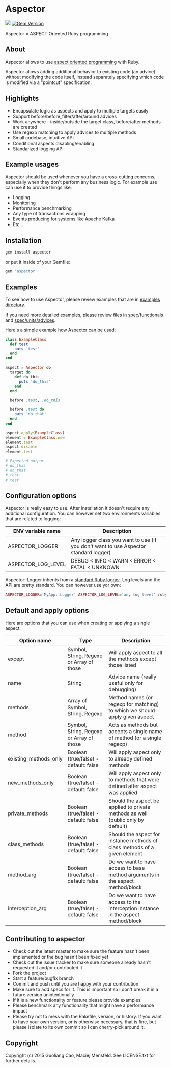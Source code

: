 # Aspector

[<img src="https://secure.travis-ci.org/gcao/aspector.png" />](http://travis-ci.org/gcao/aspector) [![Gem Version](https://badge.fury.io/rb/aspector.svg)](http://badge.fury.io/rb/aspector)

Aspector = ASPECT Oriented Ruby programming

## About

Aspector allows to use [aspect oriented programming](https://en.wikipedia.org/wiki/Aspect-oriented_programming) with Ruby.

Aspector allows adding additional behavior to existing code (an advice) without modifying the code itself, instead separately specifying which code is modified via a "pointcut" specification.

## Highlights

* Encapsulate logic as aspects and apply to multiple targets easily
* Support before/before_filter/after/around advices
* Work anywhere - inside/outside the target class, before/after methods are created
* Use regexp matching to apply advices to multiple methods
* Small codebase, intuitive API
* Conditional aspects disabling/enabling
* Standarized logging API


## Example usages

Aspector should be used whenever you have a cross-cutting concerns, especially when they don't perform any business logic. For example use can use it to provide things like:

* Logging
* Monitoring
* Performance benchmarking
* Any type of transactions wrapping
* Events producing for systems like Apache Kafka
* Etc...

## Installation

```bash
gem install aspector
```

or put it inside of your Gemfile:

```bash
gem 'aspector'
```

## Examples

To see how to use Aspector, please review examples that are in [examples directory](examples/).

If you need more detailed examples, please review files in [spec/functionals](spec/functionals) and [spec/units/advices](spec/units/advices).

Here's a simple example how Aspector can be used:

```ruby
class ExampleClass
  def test
    puts 'test'
  end
end

aspect = Aspector do
  target do
    def do_this
      puts 'do_this'
    end
  end

  before :test, :do_this

  before :test do
    puts 'do_that'
  end
end

aspect.apply(ExampleClass)
element = ExampleClass.new
element.test
aspect.disable
element.test

# Expected output
# do_this
# do_that
# test
# test
```

## Configuration options

Aspector is really easy to use. After installation it doesn't require any additional configuration. You can however set two environments variables that are related to logging:

| ENV variable name  | Description                                                                          |
|--------------------|--------------------------------------------------------------------------------------|
| ASPECTOR_LOGGER    | Any logger class you want to use (if you don't want to use Aspector standard logger) |
| ASPECTOR_LOG_LEVEL | DEBUG < INFO < WARN < ERROR < FATAL < UNKNOWN                                        |

Aspector::Logger inherits from a [standard Ruby logger](http://ruby-doc.org/stdlib-2.2.0/libdoc/logger/rdoc/Logger.html). Log levels and the API are pretty standard. You can however use yor own:

```ruby
ASPECTOR_LOGGER='MyApp::Logger' ASPECTOR_LOG_LEVEL='any log level' ruby aspected_stuff.rb
```

## Default and apply options

Here are options that you can use when creating or applying a single aspect:

| Option name           | Type                                     | Description                                                                       |
|-----------------------|------------------------------------------|-----------------------------------------------------------------------------------|
| except                | Symbol, String, Regexp or Array of those | Will apply aspect to all the methods except those listed                          |
| name                  | String                                   | Advice name (really useful only for debugging)                                    |
| methods               | Array of Symbol, String, Regexp          | Method names (or regexp for matching) to which we should apply given aspect       |
| method                | Symbol, String, Regexp or Array of those | Acts as methods but accepts a single name of method (or a single regexp)          |
| existing_methods_only | Boolean (true/false) - default: false    | Will apply aspect only to already defined methods                                 |
| new_methods_only      | Boolean (true/false) - default: false    | Will apply aspect only to methods that were defined after aspect was applied      |
| private_methods       | Boolean (true/false) - default: false    | Should the aspect be applied to private methods as well (public only by default)  |
| class_methods         | Boolean (true/false) - default: false    | Should the aspect for instance methods of class methods of a given element        |
| method_arg            | Boolean (true/false) - default: false    | Do we want to have access to base method arguments in the aspect method/block     |
| interception_arg      | Boolean (true/false) - default: false    | Do we want to have access to the interception instance in the aspect method/block |

## Contributing to aspector

* Check out the latest master to make sure the feature hasn't been implemented or the bug hasn't been fixed yet
* Check out the issue tracker to make sure someone already hasn't requested it and/or contributed it
* Fork the project
* Start a feature/bugfix branch
* Commit and push until you are happy with your contribution
* Make sure to add specs for it. This is important so I don't break it in a future version unintentionally.
* If it is a new functionality or feature please provide examples
* Please benchmark any functionality that might have a performance impact
* Please try not to mess with the Rakefile, version, or history. If you want to have your own version, or is otherwise necessary, that is fine, but please isolate to its own commit so I can cherry-pick around it.

## Copyright

Copyright (c) 2015 Guoliang Cao, Maciej Mensfeld. See LICENSE.txt for further details.
